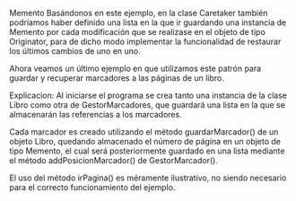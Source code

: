 Memento
  Basándonos en este ejemplo, en la clase Caretaker también podríamos haber definido una lista en la que ir guardando una instancia de Memento por cada modificación que se realizase en el objeto de tipo Originator, para de dicho modo implementar la funcionalidad de restaurar los últimos cambios de uno en uno.

  Ahora veamos un último ejemplo en que utilizamos este patrón para guardar y recuperar marcadores a las páginas de un libro.


Explicacion:
  Al iniciarse el programa se crea tanto una instancia de la clase Libro como otra de GestorMarcadores, que guardará una lista en la que se almacenarán las referencias a los marcadores.

  Cada marcador es creado utilizando el método guardarMarcador() de un objeto Libro, quedando almacenado el número de página en un objeto de tipo Memento, el cual será posteriormente guardado en una lista mediante el método addPosicionMarcador() de GestorMarcador().

  El uso del método irPagina() es méramente ilustrativo, no siendo necesario para el correcto funcionamiento del ejemplo.